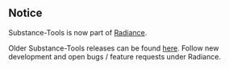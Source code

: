 ## Notice

Substance-Tools is now part of [Radiance](https://github.com/kirill-grouchnikov/radiance).

Older Substance-Tools releases can be found [here](https://github.com/kirill-grouchnikov/radiance/tree/master/drop/archive). Follow new development and open bugs / feature requests under Radiance.
